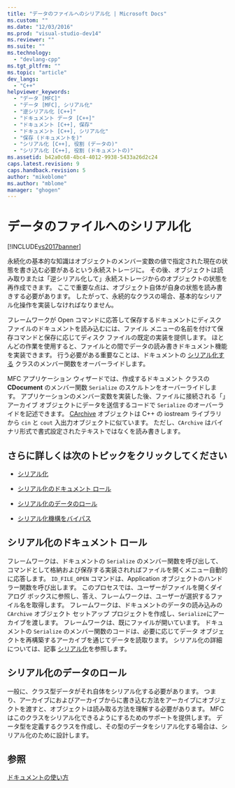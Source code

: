 ```yaml
---
title: "データのファイルへのシリアル化 | Microsoft Docs"
ms.custom: ""
ms.date: "12/03/2016"
ms.prod: "visual-studio-dev14"
ms.reviewer: ""
ms.suite: ""
ms.technology: 
  - "devlang-cpp"
ms.tgt_pltfrm: ""
ms.topic: "article"
dev_langs: 
  - "C++"
helpviewer_keywords: 
  - "データ [MFC]"
  - "データ [MFC], シリアル化"
  - "逆シリアル化 [C++]"
  - "ドキュメント データ [C++]"
  - "ドキュメント [C++], 保存"
  - "ドキュメント [C++], シリアル化"
  - "保存 (ドキュメントを)"
  - "シリアル化 [C++], 役割 (データの)"
  - "シリアル化 [C++], 役割 (ドキュメントの)"
ms.assetid: b42a0c68-4bc4-4012-9938-5433a26d2c24
caps.latest.revision: 9
caps.handback.revision: 5
author: "mikeblome"
ms.author: "mblome"
manager: "ghogen"
---
```

# データのファイルへのシリアル化
[!INCLUDE[vs2017banner](../assembler/inline/includes/vs2017banner.md)]

永続化の基本的な知識はオブジェクトのメンバー変数の値で指定された現在の状態を書き込む必要があるという永続ストレージに。  その後、オブジェクトは読み取りまたは「逆シリアル化して」永続ストレージからのオブジェクトの状態を再作成できます。  ここで重要な点は、オブジェクト自体が自身の状態を読み書きする必要があります。  したがって、永続的なクラスの場合、基本的なシリアル化操作を実装しなければなりません。  
  
 フレームワークが Open コマンドに応答して保存するドキュメントにディスク ファイルのドキュメントを読み込むには、ファイル メニューの名前を付けて保存コマンドと保存に応じてディスク ファイルの既定の実装を提供します。  ほとんどの作業を使用すると、ファイルとの間でデータの読み書きドキュメント機能を実装できます。  行う必要がある重要なことは、ドキュメントの [シリアル化する](../Topic/CObject::Serialize.md) クラスのメンバー関数をオーバーライドします。  
  
 MFC アプリケーション ウィザードでは、作成するドキュメント クラスの **CDocument** のメンバー関数 `Serialize` のスケルトンをオーバーライドします。  アプリケーションのメンバー変数を実装した後、ファイルに接続される「」アーカイブ オブジェクトにデータを送信するコードで `Serialize` のオーバーライドを記述できます。  [CArchive](../mfc/reference/carchive-class.md) オブジェクトは C\+\+ の iostream ライブラリから `cin` と `cout` 入出力オブジェクトに似ています。  ただし、`CArchive` はバイナリ形式で書式設定されたテキストではなくを読み書きします。  
  
## さらに詳しくは次のトピックをクリックしてください  
  
-   [シリアル化](../Topic/Serialization%20in%20MFC.md)  
  
-   [シリアル化のドキュメント ロール](#_core_the_document.92.s_role_in_serialization)  
  
-   [シリアル化のデータのロール](#_core_the_data.92.s_role_in_serialization)  
  
-   [シリアル化機構をバイパス](../mfc/bypassing-the-serialization-mechanism.md)  
  
##  <a name="_core_the_document.92.s_role_in_serialization"></a> シリアル化のドキュメント ロール  
 フレームワークは、ドキュメントの `Serialize` のメンバー関数を呼び出して、コマンドとして格納および保存する実装されればファイルを開くメニュー自動的に応答します。  `ID_FILE_OPEN` コマンドは、Application オブジェクトのハンドラー関数を呼び出します。  このプロセスでは、ユーザーがファイルを開くダイアログ ボックスに参照し、答え、フレームワークは、ユーザーが選択するファイル名を取得します。  フレームワークは、ドキュメントのデータの読み込みの `CArchive` オブジェクト セットアップ プロジェクトを作成し、`Serialize`にアーカイブを渡します。  フレームワークは、既にファイルが開いています。  ドキュメントの `Serialize` のメンバー関数のコードは、必要に応じてデータ オブジェクトを再構築するアーカイブを通じてデータを読取ります。  シリアル化の詳細については、記事 [シリアル化](../Topic/Serialization%20in%20MFC.md)を参照します。  
  
##  <a name="_core_the_data.92.s_role_in_serialization"></a> シリアル化のデータのロール  
 一般に、クラス型データがそれ自体をシリアル化する必要があります。  つまり、アーカイブにおよびアーカイブからに書き込む方法をアーカイブにオブジェクトを渡すと、オブジェクトは読み取る方法を理解する必要があります。  MFC はこのクラスをシリアル化できるようにするためのサポートを提供します。  データ型を定義するクラスを作成し、その型のデータをシリアル化する場合は、シリアル化のために設計します。  
  
## 参照  
 [ドキュメントの使い方](../mfc/using-documents.md)